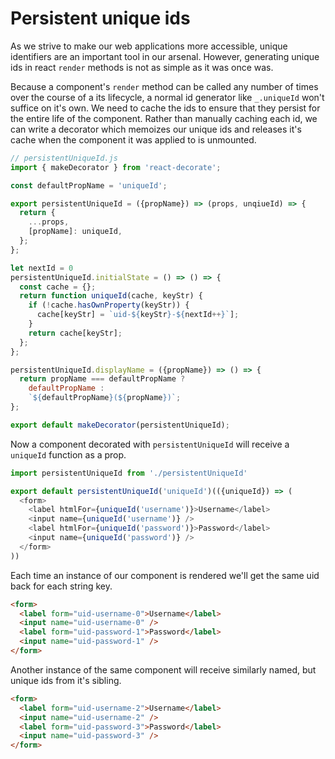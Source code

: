 # Persistent unique ids

As we strive to make our web applications more accessible, unique identifiers are an important tool in our arsenal.
However, generating unique ids in react `render` methods is not as simple as it was once was.

Because a component's `render` method can be called any number of times over the course of a its lifecycle, a normal id generator like `_.uniqueId` won't suffice on it's own.
We need to cache the ids to ensure that they persist for the entire life of the component.
Rather than manually caching each id, we can write a decorator which memoizes our unique ids and releases it's cache when the component it was applied to is unmounted.

```javascript
// persistentUniqueId.js
import { makeDecorator } from 'react-decorate';

const defaultPropName = 'uniqueId';

export persistentUniqueId = ({propName}) => (props, unqiueId) => {
  return {
    ...props,
    [propName]: uniqueId,
  };
};

let nextId = 0
persistentUniqueId.initialState = () => () => {
  const cache = {};
  return function uniqueId(cache, keyStr) {
    if (!cache.hasOwnProperty(keyStr)) {
      cache[keyStr] = `uid-${keyStr}-${nextId++}`];
    }
    return cache[keyStr];
  };
};

persistentUniqueId.displayName = ({propName}) => () => {
  return propName === defaultPropName ?
    defaultPropName :
    `${defaultPropName}(${propName})`;
};

export default makeDecorator(persistentUniqueId);
```

Now a component decorated with `persistentUniqueId` will receive a `uniqueId` function as a prop.

```javascript
import persistentUniqueId from './persistentUniqueId'

export default persistentUniqueId('uniqueId')(({uniqueId}) => (
  <form>
    <label htmlFor={uniqueId('username')}>Username</label>
    <input name={uniqueId('username')} />
    <label htmlFor={uniqueId('password')}>Password</label>
    <input name={uniqueId('password')} />
  </form>
))
```

Each time an instance of our component is rendered we'll get the same uid back for each string key.

```html
<form>
  <label form="uid-username-0">Username</label>
  <input name="uid-username-0" />
  <label form="uid-password-1">Password</label>
  <input name="uid-password-1" />
</form>
```

Another instance of the same component will receive similarly named, but unique ids from it's sibling.

```html
<form>
  <label form="uid-username-2">Username</label>
  <input name="uid-username-2" />
  <label form="uid-password-3">Password</label>
  <input name="uid-password-3" />
</form>
```
